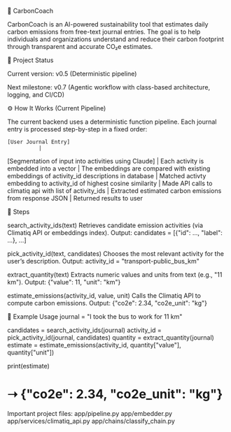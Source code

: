 🌱 CarbonCoach

CarbonCoach is an AI-powered sustainability tool that estimates daily carbon emissions from free-text journal entries.
The goal is to help individuals and organizations understand and reduce their carbon footprint through transparent and accurate CO₂e estimates.

🚀 Project Status

Current version: v0.5 (Deterministic pipeline)

Next milestone: v0.7 (Agentic workflow with class-based architecture, logging, and CI/CD)

⚙️ How It Works (Current Pipeline)

The current backend uses a deterministic function pipeline.
Each journal entry is processed step-by-step in a fixed order:

    [User Journal Entry]
              |
  [Segmentation of input into activities using Claude]
              |
  Each activity is embedded into a vector
              |
  The embeddings are compared with existing embeddings of activity_id descriptions in database
              |
  Matched activty embedding to activity_id of highest cosine similarity
              |
  Made API calls to climatiq api with list of activity_ids
              |
  Extracted estimated carbon emissions from response JSON
              |
  Returned results to user

🔹 Steps

search_activity_ids(text)
Retrieves candidate emission activities (via Climatiq API or embeddings index).
Output: candidates = [{"id": ..., "label": ...}, ...]

pick_activity_id(text, candidates)
Chooses the most relevant activity for the user’s description.
Output: activity_id = "transport-public_bus_km"

extract_quantity(text)
Extracts numeric values and units from text (e.g., "11 km").
Output: {"value": 11, "unit": "km"}

estimate_emissions(activity_id, value, unit)
Calls the Climatiq API to compute carbon emissions.
Output: {"co2e": 2.34, "co2e_unit": "kg"}

🧩 Example Usage
journal = "I took the bus to work for 11 km"

candidates = search_activity_ids(journal)
activity_id = pick_activity_id(journal, candidates)
quantity = extract_quantity(journal)
estimate = estimate_emissions(activity_id, quantity["value"], quantity["unit"])

print(estimate)
# ➝ {"co2e": 2.34, "co2e_unit": "kg"}
Important project files:
app/pipeline.py
app/embedder.py
app/services/climatiq_api.py
app/chains/classify_chain.py

